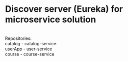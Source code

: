 # Discover server (Eureka) for microservice solution
<br>
 Repositories:<Br>
 catalog - catalog-service<br>
 userApp - user-service<br>
 course - course-service<br>
 
 

